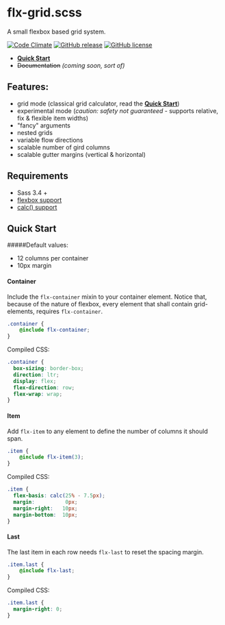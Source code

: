 # flx-grid.scss
A small flexbox based grid system.

[![Code Climate](https://codeclimate.com/github/colorlight4/flx-grid.scss/badges/gpa.svg)](https://codeclimate.com/github/colorlight4/flx-grid.scss) [![GitHub release](https://img.shields.io/github/release/colorlight4/flx-grid.scss.svg)](https://github.com/colorlight4/flx-grid.scss) [![GitHub license](https://img.shields.io/badge/license-MIT-blue.svg)](https://raw.githubusercontent.com/colorlight4/flx-grid.scss/master/LICENSE)

- **[Quick Start](https://github.com/colorlight4/flx-grid.scss/#user-content-quick-start-guide)**
- ~~Documentation~~ *(coming soon, sort of)*

## Features:

- grid mode (classical grid calculator, read the **[Quick Start](https://github.com/colorlight4/flx-grid.scss/#user-content-quick-start-guide)**)
- experimental mode (*caution: safety not guaranteed* - supports relative, fix & flexible item widths)
- "fancy" arguments
- nested grids
- variable flow directions
- scalable number of gird columns
- scalable gutter margins (vertical & horizontal)

## Requirements
- Sass 3.4 +
- [flexbox support](http://caniuse.com/#search=flex)
- [calc() support](http://caniuse.com/#search=calc)

## Quick Start

#####Default values:
- 12 columns per container
- 10px margin

#### Container
Include the `flx-container` mixin to your container element.
Notice that, because of the nature of flexbox, every element that shall contain grid-elements, requires `flx-container`.

```scss
.container {
	@include flx-container;
}
```
Compiled CSS:
```css
.container {
  box-sizing: border-box;
  direction: ltr;
  display: flex;
  flex-direction: row;
  flex-wrap: wrap;
}
```
#### Item
Add `flx-item` to any element to define the number of columns it should span.

```scss
.item {
	@include flx-item(3);
}
```

Compiled CSS:
```css
.item {
  flex-basis: calc(25% - 7.5px);
  margin:          0px;
  margin-right:   10px;
  margin-bottom:  10px;
}
```
#### Last
The last item in each row needs `flx-last` to reset the spacing margin.

```scss
.item.last {
	@include flx-last;
}
```

Compiled CSS:
```css
.item.last {
  margin-right: 0;
}
```
